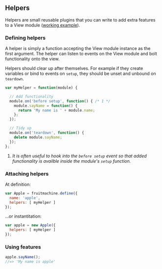 ## Helpers

Helpers are small reusable plugins that you can write to add extra features to a View module ([working example](http://ftlabs.github.io/fruitmachine/examples/helpers)).

### Defining helpers

A helper is simply a function accepting the View module instance as the first argument. The helper can listen to events on the View module and bolt functionality onto the view.

Helpers should clear up after themselves. For example if they create variables or bind to events on `setup`, they should be unset and unbound on `teardown`.

```js
var myHelper = function(module) {

  // Add functionality
  module.on('before setup', function() { /* 1 */
    module.sayName = function() {
      return 'My name is ' + module.name;
    };
  });

  // Tidy up
  module.on('teardown', function() {
    delete module.sayName;
  });
};
```

1. *It is often useful to hook into the `before setup` event so that added functionality is availble inside the module's `setup` function.*

### Attaching helpers

At definition:

```js
var Apple = fruitmachine.define({
  name: 'apple',
  helpers: [ myHelper ]
});
```

...or instantitation:

```js
var apple = new Apple({
  helpers: [ myHelper ]
});
```

### Using features

```js
apple.sayName();
//=> 'My name is apple'
```
